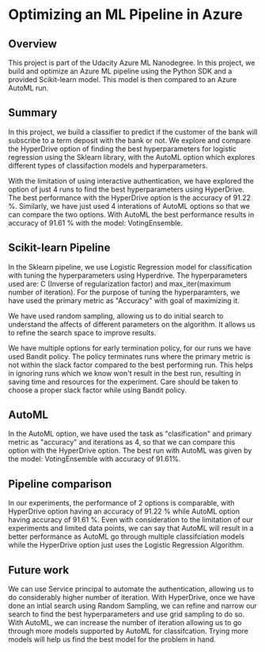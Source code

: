 # Optimizing an ML Pipeline in Azure

## Overview
This project is part of the Udacity Azure ML Nanodegree.
In this project, we build and optimize an Azure ML pipeline using the Python SDK and a provided Scikit-learn model.
This model is then compared to an Azure AutoML run.

## Summary

In this project, we build a classifier to predict if the customer of the bank will subscribe to a term deposit with the bank or not. We explore and compare the HyperDrive option of finding the best hyperparameters for logistic regression using the Sklearn library, with the AutoML option which explores different types of classifaction models and hyperparameters.

With the limitation of using interactive authentication, we have explored the option of just 4 runs to find the best hyperparameters using HyperDrive. The best performance with the HyperDrive option is the accuracy of 91.22 %. Similarly, we have just used 4 interations of AutoML options so that we can compare the two options. With AutoML the best performance results in accuracy of 91.61 % with the model: VotingEnsemble.


## Scikit-learn Pipeline

In the Sklearn pipeline, we use Logistic Regression model for classification with tuning the hyperparameters using Hyperdrive. The hyperparameters used are: C (Inverse of regularization factor) and max_iter(maximum number of iteration). For the purpose of tuning the hyperparamters, we have used the primary metric as "Accuracy" with goal of maximizing it.

We have used random sampling, allowing us to do initial search to understand the affects of different parameters on the algorithm. It allows us to refine the search space to improve results.

We have multiple options for early termination policy, for our runs we have used Bandit policy. The policy terminates runs where the primary metric is not within the slack factor compared to the best performing run. This helps in ignoring runs which we know won't result in the best run, resulting in saving time and resources for the experiment. Care should be taken to choose a proper slack factor while using Bandit policy.


## AutoML

In the AutoML option, we have used the task as "clasification" and primary metric as "accuracy" and iterations as 4, so that we can compare this option with the HyperDrive option. The best run with AutoML was given by the model: VotingEnsemble with accuracy of 91.61%.

## Pipeline comparison

In our experiments, the performance of 2 options is comparable, with HyperDrive option having an accuracy of 91.22 % while AutoML option having accuracy of 91.61 %. Even with consideration to the limitation of our experiments and limited data points, we can say that AutoML will result in a better performance as AutoML go through multiple classifciation models while the HyperDrive option just uses the Logistic Regression Algorithm.

## Future work

We can use Service principal to automate the authentication, allowing us to do considerably higher number of iteration. With HyperDrive, once we have done an intial search using Random Sampling, we can refine and narrow our search to find the best hyperparameters and use grid sampling to do so. With AutoML, we can increase the number of iteration allowing us to go through more models supported by AutoML for classifcation. Trying more models will help us find the best model for the problem in hand.
